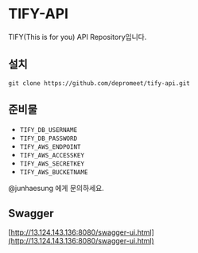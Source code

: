 # TIFY-API
TIFY(This is for you) API Repository입니다.

## 설치
```
git clone https://github.com/depromeet/tify-api.git
```

## 준비물
- `TIFY_DB_USERNAME`
- `TIFY_DB_PASSWORD`
- `TIFY_AWS_ENDPOINT`
- `TIFY_AWS_ACCESSKEY`
- `TIFY_AWS_SECRETKEY`
- `TIFY_AWS_BUCKETNAME`

@junhaesung 에게 문의하세요.

## Swagger
[http://13.124.143.136:8080/swagger-ui.html](http://13.124.143.136:8080/swagger-ui.html)